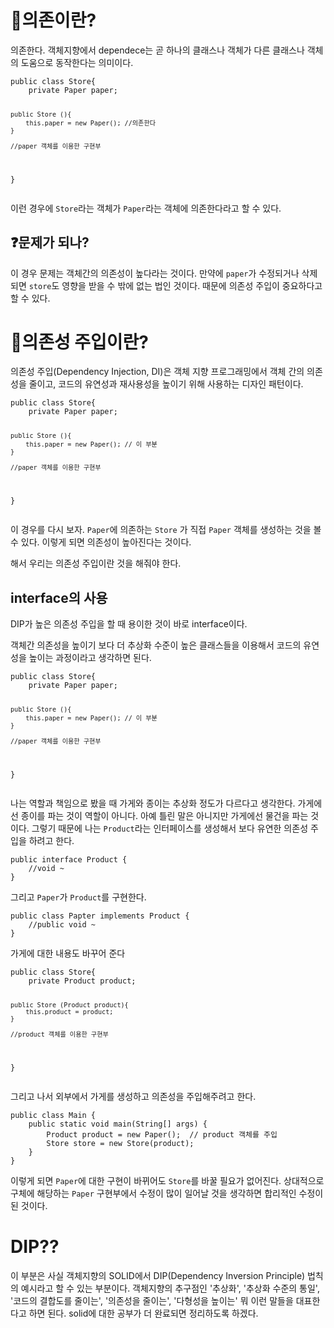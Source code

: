 <h1 id="🤨의존이란">🤨의존이란?</h1>
<p>의존한다. 객체지향에서 dependece는 곧 하나의 클래스나 객체가 다른 클래스나 객체의 도움으로 동작한다는 의미이다.</p>
<pre><code class="language-java">public class Store{
    private Paper paper;

    public Store (){
        this.paper = new Paper(); //의존한다
    }

    //paper 객체를 이용한 구현부
}</code></pre>
<p>이런 경우에 <code>Store</code>라는 객체가 <code>Paper</code>라는 객체에 의존한다라고 할 수 있다.</p>
<h2 id="❓문제가-되나">❓문제가 되나?</h2>
<p>이 경우 문제는 객체간의 의존성이 높다라는 것이다. 만약에 <code>paper</code>가 수정되거나 삭제되면 <code>store</code>도 영향을 받을 수 밖에 없는 법인 것이다. 때문에 의존성 주입이 중요하다고 할 수 있다.</p>
<h1 id="🤨의존성-주입이란">🤨의존성 주입이란?</h1>
<p>의존성 주입(Dependency Injection, DI)은 객체 지향 프로그래밍에서 객체 간의 의존성을 줄이고, 코드의 유연성과 재사용성을 높이기 위해 사용하는 디자인 패턴이다.</p>
<pre><code class="language-java">public class Store{
    private Paper paper;

    public Store (){
        this.paper = new Paper(); // 이 부분
    }

    //paper 객체를 이용한 구현부
}</code></pre>
<p>이 경우를 다시 보자. <code>Paper</code>에 의존하는 <code>Store</code> 가 직접 <code>Paper</code> 객체를 생성하는 것을 볼 수 있다. 이렇게 되면 의존성이 높아진다는 것이다.</p>
<p>해서 우리는 의존성 주입이란 것을 해줘야 한다.</p>
<h2 id="interface의-사용">interface의 사용</h2>
<p>DIP가 높은 의존성 주입을 할 때 용이한 것이 바로 interface이다.</p>
<p>객체간 의존성을 높이기 보다 더 추상화 수준이 높은 클래스들을 이용해서 코드의 유연성을 높이는 과정이라고 생각하면 된다.</p>
<pre><code class="language-java">public class Store{
    private Paper paper;

    public Store (){
        this.paper = new Paper(); // 이 부분
    }

    //paper 객체를 이용한 구현부
}</code></pre>
<p>나는 역할과 책임으로 봤을 때 가게와 종이는 추상화 정도가 다르다고 생각한다. 가게에선 종이를 파는 것이 역할이 아니다. 아예 틀린 말은 아니지만 가게에선 물건을 파는 것이다. 그렇기 때문에 나는 <code>Product</code>라는 인터페이스를 생성해서 보다 유연한 의존성 주입을 하려고 한다.</p>
<pre><code class="language-java">public interface Product {
    //void ~
}</code></pre>
<p>그리고 <code>Paper</code>가 <code>Product</code>를 구현한다.</p>
<pre><code class="language-java">public class Papter implements Product {
    //public void ~
}</code></pre>
<p>가게에 대한 내용도 바꾸어 준다</p>
<pre><code class="language-java">public class Store{
    private Product product;

    public Store (Product product){
        this.product = product;
    }

    //product 객체를 이용한 구현부
}</code></pre>
<p>그리고 나서 외부에서 가게를 생성하고 의존성을 주입해주려고 한다.</p>
<pre><code class="language-java">public class Main {
    public static void main(String[] args) {
        Product product = new Paper();  // product 객체를 주입
        Store store = new Store(product);
    }
}</code></pre>
<p>이렇게 되면 <code>Paper</code>에 대한 구현이 바뀌어도 <code>Store</code>를 바꿀 필요가 없어진다. 상대적으로 구체에 해당하는 <code>Paper</code> 구현부에서 수정이 많이 일어날 것을 생각하면 합리적인 수정이 된 것이다.</p>
<h1 id="dip">DIP??</h1>
<p>이 부분은 사실 객체지향의 SOLID에서 DIP(Dependency Inversion Principle) 법칙의 예시라고 할 수 있는 부분이다. 객체지향의 추구점인 '추상화', '추상화 수준의 통일', '코드의 결합도를 줄이는', '의존성을 줄이는', '다형성을 높이는' 뭐 이런 말들을 대표한다고 하면 된다. solid에 대한 공부가 더 완료되면 정리하도록 하겠다.</p>
